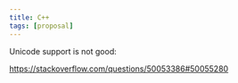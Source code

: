 ```yaml
---
title: C++
tags: [proposal]
---
```


Unicode support is not good:

<https://stackoverflow.com/questions/50053386#50055280>
